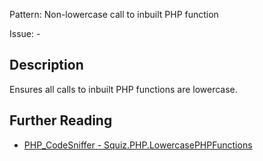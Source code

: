 Pattern: Non-lowercase call to inbuilt PHP function

Issue: -

## Description

Ensures all calls to inbuilt PHP functions are lowercase.

## Further Reading

* [PHP_CodeSniffer - Squiz.PHP.LowercasePHPFunctions](https://github.com/PHPCSStandards/PHP_CodeSniffer/blob/master/src/Standards/Squiz/Sniffs/PHP/LowercasePHPFunctionsSniff.php)